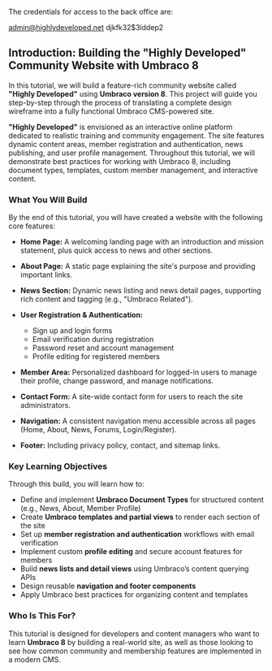 ﻿The credentials for access to the back office are:

admin@highlydeveloped.net
djkfk32$3lddep2 

## Introduction: Building the "Highly Developed" Community Website with Umbraco 8

In this tutorial, we will build a feature-rich community website called **"Highly Developed"** using **Umbraco version 8**. This project will guide you step-by-step through the process of translating a complete design wireframe into a fully functional Umbraco CMS-powered site.

**"Highly Developed"** is envisioned as an interactive online platform dedicated to realistic training and community engagement. The site features dynamic content areas, member registration and authentication, news publishing, and user profile management. Throughout this tutorial, we will demonstrate best practices for working with Umbraco 8, including document types, templates, custom member management, and interactive content.

### What You Will Build

By the end of this tutorial, you will have created a website with the following core features:

* **Home Page:** A welcoming landing page with an introduction and mission statement, plus quick access to news and other sections.
* **About Page:** A static page explaining the site's purpose and providing important links.
* **News Section:** Dynamic news listing and news detail pages, supporting rich content and tagging (e.g., "Umbraco Related").
* **User Registration & Authentication:**

  * Sign up and login forms
  * Email verification during registration
  * Password reset and account management
  * Profile editing for registered members
* **Member Area:** Personalized dashboard for logged-in users to manage their profile, change password, and manage notifications.
* **Contact Form:** A site-wide contact form for users to reach the site administrators.
* **Navigation:** A consistent navigation menu accessible across all pages (Home, About, News, Forums, Login/Register).
* **Footer:** Including privacy policy, contact, and sitemap links.

### Key Learning Objectives

Through this build, you will learn how to:

* Define and implement **Umbraco Document Types** for structured content (e.g., News, About, Member Profile)
* Create **Umbraco templates and partial views** to render each section of the site
* Set up **member registration and authentication** workflows with email verification
* Implement custom **profile editing** and secure account features for members
* Build **news lists and detail views** using Umbraco’s content querying APIs
* Design reusable **navigation and footer components**
* Apply Umbraco best practices for organizing content and templates

### Who Is This For?

This tutorial is designed for developers and content managers who want to learn **Umbraco 8** by building a real-world site, as well as those looking to see how common community and membership features are implemented in a modern CMS.

